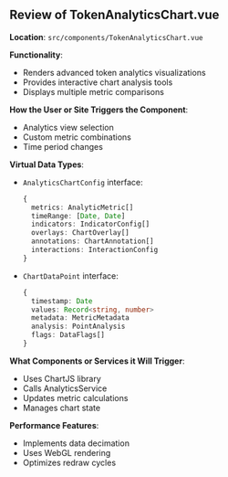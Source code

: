 ## Review of TokenAnalyticsChart.vue

**Location**: `src/components/TokenAnalyticsChart.vue`

**Functionality**:
- Renders advanced token analytics visualizations
- Provides interactive chart analysis tools
- Displays multiple metric comparisons

**How the User or Site Triggers the Component**:
- Analytics view selection
- Custom metric combinations
- Time period changes

**Virtual Data Types**:
- `AnalyticsChartConfig` interface:
  ```typescript
  {
    metrics: AnalyticMetric[]
    timeRange: [Date, Date]
    indicators: IndicatorConfig[]
    overlays: ChartOverlay[]
    annotations: ChartAnnotation[]
    interactions: InteractionConfig
  }
  ```
- `ChartDataPoint` interface:
  ```typescript
  {
    timestamp: Date
    values: Record<string, number>
    metadata: MetricMetadata
    analysis: PointAnalysis
    flags: DataFlags[]
  }
  ```

**What Components or Services it Will Trigger**:
- Uses ChartJS library
- Calls AnalyticsService
- Updates metric calculations
- Manages chart state

**Performance Features**:
- Implements data decimation
- Uses WebGL rendering
- Optimizes redraw cycles
